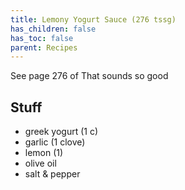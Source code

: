 ```yaml
---
title: Lemony Yogurt Sauce (276 tssg)
has_children: false
has_toc: false
parent: Recipes
---
```


See page 276 of That sounds so good

## Stuff
- greek yogurt (1 c)
- garlic (1 clove)
- lemon (1)
- olive oil
- salt & pepper